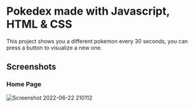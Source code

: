 # Pokedex made with Javascript, HTML & CSS

This project shows you a different pokemon every 30 seconds, you can press a button to visualize a new one.

## Screenshots

### Home Page
![Screenshot 2022-06-22 210112](https://user-images.githubusercontent.com/74074149/175191406-ad55b713-7e3e-43aa-8f02-c071efddffd5.png)
